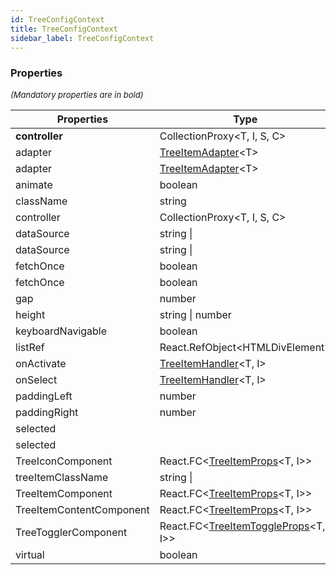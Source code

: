 ```yaml
---
id: TreeConfigContext
title: TreeConfigContext
sidebar_label: TreeConfigContext
---
```




### Properties

<font size="2"><i>(Mandatory properties are in bold)</i></font>

| Properties | Type | Description |
| --------- | ---- | ----------- |
| **controller** | CollectionProxy<T, I, S, C\> |  |
| adapter | [TreeItemAdapter](/api2/types/TreeItemAdapter.md)<T\> |  |
| adapter | [TreeItemAdapter](/api2/types/TreeItemAdapter.md)<T\> |  |
| animate | boolean |  |
| className | string |  |
| controller | CollectionProxy<T, I, S, C\> |  |
| dataSource | string \|  |  |
| dataSource | string \|  |  |
| fetchOnce | boolean |  |
| fetchOnce | boolean |  |
| gap | number |  |
| height | string \| number |  |
| keyboardNavigable | boolean |  |
| listRef | React.RefObject<HTMLDivElement\> |  |
| onActivate | [TreeItemHandler](/api2/types/TreeItemHandler.md)<T, I\> |  |
| onSelect | [TreeItemHandler](/api2/types/TreeItemHandler.md)<T, I\> |  |
| paddingLeft | number |  |
| paddingRight | number |  |
| selected |  |  |
| selected |  |  |
| TreeIconComponent | React.FC<[TreeItemProps](/api2/types/TreeItemProps.md)<T, I\>\> |  |
| treeItemClassName | string \|  |  |
| TreeItemComponent | React.FC<[TreeItemProps](/api2/types/TreeItemProps.md)<T, I\>\> |  |
| TreeItemContentComponent | React.FC<[TreeItemProps](/api2/types/TreeItemProps.md)<T, I\>\> |  |
| TreeTogglerComponent | React.FC<[TreeItemToggleProps](/api2/types/TreeItemToggleProps.md)<T, I\>\> |  |
| virtual | boolean |  |
